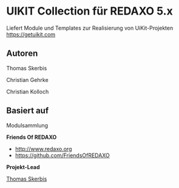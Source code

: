 # UIKIT Collection für REDAXO 5.x

Liefert Module und Templates zur Realisierung von UiKit-Projekten
https://getuikit.com

## Autoren

Thomas Skerbis

Christian Gehrke

Christian Kolloch

## Basiert auf

Modulsammlung 

**Friends Of REDAXO**

* http://www.redaxo.org
* https://github.com/FriendsOfREDAXO

**Projekt-Lead**

[Thomas Skerbis](https://github.com/KLXM)
